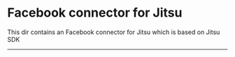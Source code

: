 # Facebook connector for Jitsu

This dir contains an Facebook connector for Jitsu which is based on Jitsu SDK

<hr />

<!-- ## Dev tips -->

<!-- For testing the connector you'll need: [apiKey](https://support.airtable.com/hc/en-us/articles/219046777-How-do-I-get-my-API-key-), [baseId and tableId](https://support.airtable.com/hc/en-us/articles/4405741487383-Understanding-Airtable-IDs)

Run `yarn execute -c "{apiKey:'XXX', baseId:'XXX'}" -s "{tableId:'XXXX'}"` to dump the table to stdout and make sure the data looks good -->
